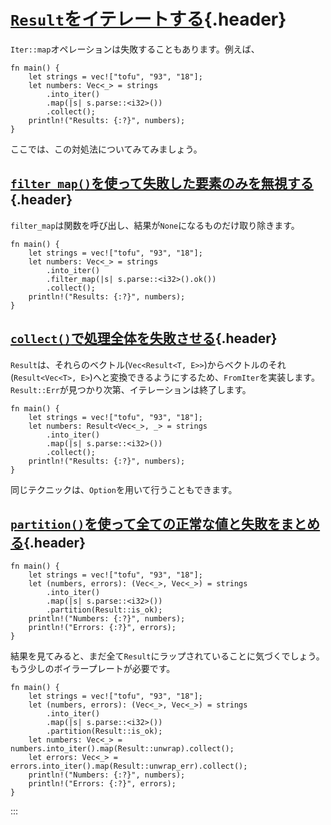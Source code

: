 # [`Result`をイテレートする](#resultをイテレートする){.header}

`Iter::map`オペレーションは失敗することもあります。例えば、

    fn main() {
        let strings = vec!["tofu", "93", "18"];
        let numbers: Vec<_> = strings
            .into_iter()
            .map(|s| s.parse::<i32>())
            .collect();
        println!("Results: {:?}", numbers);
    }

ここでは、この対処法についてみてみましょう。

## [`filter_map()`を使って失敗した要素のみを無視する](#filter_mapを使って失敗した要素のみを無視する){.header}

`filter_map`は関数を呼び出し、結果が`None`になるものだけ取り除きます。

    fn main() {
        let strings = vec!["tofu", "93", "18"];
        let numbers: Vec<_> = strings
            .into_iter()
            .filter_map(|s| s.parse::<i32>().ok())
            .collect();
        println!("Results: {:?}", numbers);
    }

## [`collect()`で処理全体を失敗させる](#collectで処理全体を失敗させる){.header}

`Result`は、それらのベクトル(`Vec<Result<T, E>>`)からベクトルのそれ(`Result<Vec<T>, E>`)へと変換できるようにするため、`FromIter`を実装します。`Result::Err`が見つかり次第、イテレーションは終了します。

    fn main() {
        let strings = vec!["tofu", "93", "18"];
        let numbers: Result<Vec<_>, _> = strings
            .into_iter()
            .map(|s| s.parse::<i32>())
            .collect();
        println!("Results: {:?}", numbers);
    }

同じテクニックは、`Option`を用いて行うこともできます。

## [`partition()`を使って全ての正常な値と失敗をまとめる](#partitionを使って全ての正常な値と失敗をまとめる){.header}

    fn main() {
        let strings = vec!["tofu", "93", "18"];
        let (numbers, errors): (Vec<_>, Vec<_>) = strings
            .into_iter()
            .map(|s| s.parse::<i32>())
            .partition(Result::is_ok);
        println!("Numbers: {:?}", numbers);
        println!("Errors: {:?}", errors);
    }

結果を見てみると、まだ全て`Result`にラップされていることに気づくでしょう。もう少しのボイラープレートが必要です。

    fn main() {
        let strings = vec!["tofu", "93", "18"];
        let (numbers, errors): (Vec<_>, Vec<_>) = strings
            .into_iter()
            .map(|s| s.parse::<i32>())
            .partition(Result::is_ok);
        let numbers: Vec<_> = numbers.into_iter().map(Result::unwrap).collect();
        let errors: Vec<_> = errors.into_iter().map(Result::unwrap_err).collect();
        println!("Numbers: {:?}", numbers);
        println!("Errors: {:?}", errors);
    }
:::

